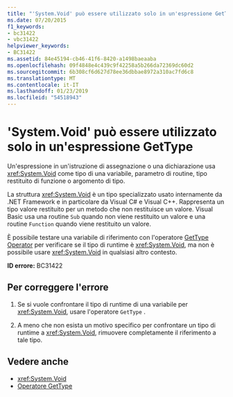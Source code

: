 ```yaml
---
title: "'System.Void' può essere utilizzato solo in un'espressione GetType"
ms.date: 07/20/2015
f1_keywords:
- bc31422
- vbc31422
helpviewer_keywords:
- BC31422
ms.assetid: 84e45194-cb46-41f6-8420-a1498baeaaba
ms.openlocfilehash: 09f4848e4c439c9f42258a5b266da72369dc60d2
ms.sourcegitcommit: 6b308cf6d627d78ee36dbbae8972a310ac7fd6c8
ms.translationtype: MT
ms.contentlocale: it-IT
ms.lasthandoff: 01/23/2019
ms.locfileid: "54518943"
---
```

# <a name="systemvoid-can-only-be-used-in-a-gettype-expression"></a>'System.Void' può essere utilizzato solo in un'espressione GetType
Un'espressione in un'istruzione di assegnazione o una dichiarazione usa <xref:System.Void> come tipo di una variabile, parametro di routine, tipo restituito di funzione o argomento di tipo.  
  
 La struttura <xref:System.Void> è un tipo specializzato usato internamente da .NET Framework e in particolare da Visual C# e Visual C++. Rappresenta un tipo valore restituito per un metodo che non restituisce un valore. Visual Basic usa una routine `Sub` quando non viene restituito un valore e una routine `Function` quando viene restituito un valore.  
  
 È possibile testare una variabile di riferimento con l'operatore [GetType Operator](../../visual-basic/language-reference/operators/gettype-operator.md) per verificare se il tipo di runtime è <xref:System.Void>, ma non è possibile usare <xref:System.Void> in qualsiasi altro contesto.  
  
 **ID errore:** BC31422  
  
## <a name="to-correct-this-error"></a>Per correggere l'errore  
  
1.  Se si vuole confrontare il tipo di runtime di una variabile per <xref:System.Void>, usare l'operatore `GetType` .  
  
2.  A meno che non esista un motivo specifico per confrontare un tipo di runtime a <xref:System.Void>, rimuovere completamente il riferimento a tale tipo.  
  
## <a name="see-also"></a>Vedere anche
- <xref:System.Void>
- [Operatore GetType](../../visual-basic/language-reference/operators/gettype-operator.md)
